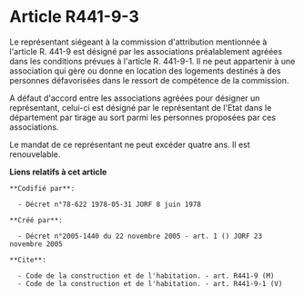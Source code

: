 # Article R441-9-3

Le représentant siégeant à la commission d'attribution mentionnée à l'article R. 441-9 est désigné par les associations
préalablement agréées dans les conditions prévues à l'article R. 441-9-1. Il ne peut appartenir à une association qui gère ou
donne en location des logements destinés à des personnes défavorisées dans le ressort de compétence de la commission.

A défaut d'accord entre les associations agréées pour désigner un représentant, celui-ci est désigné par le représentant de
l'Etat dans le département par tirage au sort parmi les personnes proposées par ces associations.

Le mandat de ce représentant ne peut excéder quatre ans. Il est renouvelable.

**Liens relatifs à cet article**

	**Codifié par**:

	  - Décret n°78-622 1978-05-31 JORF 8 juin 1978

	**Créé par**:

	  - Décret n°2005-1440 du 22 novembre 2005 - art. 1 () JORF 23 novembre 2005

	**Cite**:

	  - Code de la construction et de l'habitation. - art. R441-9 (M)
	  - Code de la construction et de l'habitation. - art. R441-9-1 (V)
